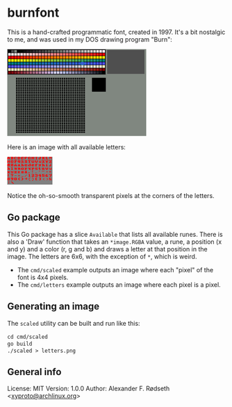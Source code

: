 # burnfont

This is a hand-crafted programmatic font, created in 1997. It's a bit nostalgic to me, and was used in my DOS drawing program "Burn":

![burn screenshot](img/burn.png)

Here is an image with all available letters:

![letters](img/letters.png)

Notice the oh-so-smooth transparent pixels at the corners of the letters.

## Go package

This Go package has a slice `Available` that lists all available runes. There is also a 'Draw' function that takes an `*image.RGBA` value, a rune, a position (x and y) and a color (r, g and b) and draws a letter at that position in the image. The letters are 6x6, with the exception of `*`, which is weird.

* The `cmd/scaled` example outputs an image where each "pixel" of the font is 4x4 pixels.
* The `cmd/letters` example outputs an image where each pixel is a pixel.

## Generating an image

The `scaled` utility can be built and run like this:

    cd cmd/scaled
    go build
    ./scaled > letters.png

## General info

License: MIT
Version: 1.0.0
Author: Alexander F. Rødseth &lt;xyproto@archlinux.org&gt;
